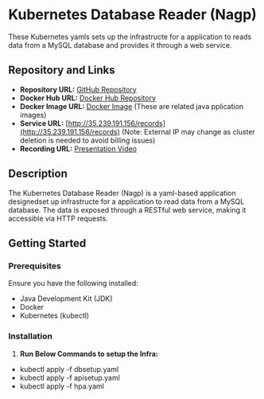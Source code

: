 # Kubernetes Database Reader (Nagp)

These Kubernetes yamls sets up the infrastructe for a application to reads data from a MySQL database and provides it through a web service.

## Repository and Links

- **Repository URL:** [GitHub Repository](https://github.com/iyogita/kubernetesDatabaseReaderNagp)
- **Docker Hub URL:** [Docker Hub Repository](https://hub.docker.com/repository/docker/iyogita/demo-app/general)
- **Docker Image URL:** [Docker Image](https://hub.docker.com/layers/iyogita/demo-app/3.0/images/sha256-7664c768de0cdbc1f27d4efb30e44b288a0d3761840a8818449e94327803cce6?context=repo) (These are related java pplication images)
- **Service URL:** [http://35.239.191.156/records](http://35.239.191.156/records) (Note: External IP may change as cluster deletion is needed to avoid billing issues)
- **Recording URL:** [Presentation Video](https://nagarro-my.sharepoint.com/:v:/p/yogita_singh/ER4C6iQys-9Gifiu8HzFdxwBY8uPUwuXykuaw1g-jrh2gg?nav=eyJyZWZlcnJhbEluZm8iOnsicmVmZXJyYWxBcHAiOiJPbmVEcml2ZUZvckJ1c2luZXNzIiwicmVmZXJyYWxBcHBQbGF0Zm9ybSI6IldlYiIsInJlZmVycmFsTW9kZSI6InZpZXciLCJyZWZlcnJhbFZpZXciOiJNeUZpbGVzTGlua0NvcHkifX0&e=HrAhFs)

## Description

The Kubernetes Database Reader (Nagp) is a yaml-based application designedset up infrastructe for a application to read data from a MySQL database. The data is exposed through a RESTful web service, making it accessible via HTTP requests.

## Getting Started

### Prerequisites

Ensure you have the following installed:

- Java Development Kit (JDK)
- Docker
- Kubernetes (kubectl)

### Installation

1. **Run Below Commands to setup the Infra:**

- kubectl apply -f dbsetup.yaml
- kubectl apply -f apisetup.yaml
- kubectl apply -f hpa.yaml

